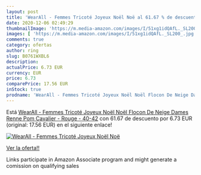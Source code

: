 ```yaml
---
layout: post
title: 'WearAll - Femmes Tricoté Joyeux Noël Noë al 61.67 % de descuento'
date: 2020-12-06 02:49:29
thumbnailImage: 'https://m.media-amazon.com/images/I/51xg1idQAfL._SL200_.jpg'
images: [ 'https://m.media-amazon.com/images/I/51xg1idQAfL._SL200_.jpg' ]
comments: true
category: ofertas
author: ring
slug: B0761WXBL6
description:
actualPrice: 6.73 EUR
currency: EUR
price: 6.73
comparePrice: 17.56 EUR
inStock: true
prodname: 'WearAll - Femmes Tricoté Joyeux Noël Noël Flocon De Neige Dames Renne Pom Cavalier - Rouge - 40-42'
---
```


Está [WearAll - Femmes Tricoté Joyeux Noël Noël Flocon De Neige Dames Renne Pom Cavalier - Rouge - 40-42](https://www.amazon.fr/dp/B0761WXBL6/?tag=tolees0d-21) con 61.67 de descuento por 6.73 EUR (original: 17.56 EUR) en el siguiente enlace!

[![WearAll - Femmes Tricoté Joyeux Noël Noë](https://m.media-amazon.com/images/I/51xg1idQAfL._SL200_.jpg)](https://www.amazon.fr/dp/B0761WXBL6/?tag=tolees0d-21)

[Ver la oferta!!](https://www.amazon.fr/dp/B0761WXBL6/?tag=tolees0d-21)

Links participate in Amazon Associate program and might generate a comission on qualifying sales



